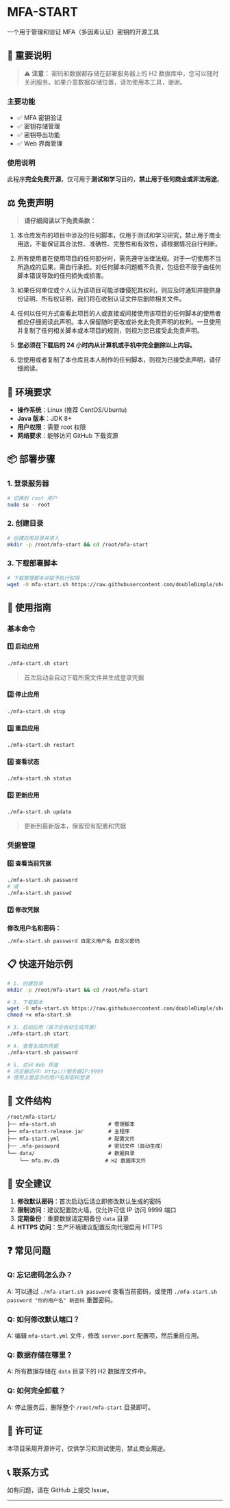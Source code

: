 # MFA-START

一个用于管理和验证 MFA（多因素认证）密钥的开源工具

## 📌 重要说明

> **⚠️ 注意：** 密码和数据都存储在部署服务器上的 H2 数据库中，您可以随时关闭服务。如果介意数据存储位置，请勿使用本工具，谢谢。

### 主要功能
- ✅ MFA 密钥验证
- ✅ 密钥存储管理
- ✅ 密钥导出功能
- ✅ Web 界面管理

### 使用说明
此程序**完全免费开源**，仅可用于**测试和学习**目的，**禁止用于任何商业或非法用途**。

## ⚖️ 免责声明

> **请仔细阅读以下免责条款：**

1. 本仓库发布的项目中涉及的任何脚本，仅用于测试和学习研究，禁止用于商业用途，不能保证其合法性、准确性、完整性和有效性，请根据情况自行判断。

2. 所有使用者在使用项目的任何部分时，需先遵守法律法规。对于一切使用不当所造成的后果，需自行承担。对任何脚本问题概不负责，包括但不限于由任何脚本错误导致的任何损失或损害。

3. 如果任何单位或个人认为该项目可能涉嫌侵犯其权利，则应及时通知并提供身份证明、所有权证明，我们将在收到认证文件后删除相关文件。

4. 任何以任何方式查看此项目的人或直接或间接使用该项目的任何脚本的使用者都应仔细阅读此声明。本人保留随时更改或补充此免责声明的权利。一旦使用并复制了任何相关脚本或本项目的规则，则视为您已接受此免责声明。

5. **您必须在下载后的 24 小时内从计算机或手机中完全删除以上内容。**

6. 您使用或者复制了本仓库且本人制作的任何脚本，则视为已接受此声明，请仔细阅读。

## 🔧 环境要求

- **操作系统**：Linux (推荐 CentOS/Ubuntu)
- **Java 版本**：JDK 8+ 
- **用户权限**：需要 root 权限
- **网络要求**：能够访问 GitHub 下载资源

## 📦 部署步骤

### 1. 登录服务器
```bash
# 切换到 root 用户
sudo su - root
```

### 2. 创建目录
```bash
# 创建应用目录并进入
mkdir -p /root/mfa-start && cd /root/mfa-start

```

### 3. 下载部署脚本
```bash
# 下载管理脚本并赋予执行权限
wget -O mfa-start.sh https://raw.githubusercontent.com/doubleDimple/shell-tools/master/mfa-start.sh && chmod +x mfa-start.sh
```

## 🚀 使用指南

### 基本命令

#### 1️⃣ 启动应用
```bash
./mfa-start.sh start
```
> 首次启动会自动下载所需文件并生成登录凭据

#### 2️⃣ 停止应用
```bash
./mfa-start.sh stop
```

#### 3️⃣ 重启应用
```bash
./mfa-start.sh restart
```

#### 4️⃣ 查看状态
```bash
./mfa-start.sh status
```

#### 5️⃣ 更新应用
```bash
./mfa-start.sh update
```
> 更新到最新版本，保留现有配置和凭据

### 凭据管理

#### 6️⃣ 查看当前凭据
```bash
./mfa-start.sh password
# 或
./mfa-start.sh passwd
```

#### 7️⃣ 修改凭据

**修改用户名和密码：**
```bash
./mfa-start.sh password 自定义用户名 自定义密码
```

## 📋 快速开始示例

```bash
# 1. 创建目录
mkdir -p /root/mfa-start && cd /root/mfa-start

# 2. 下载脚本
wget -O mfa-start.sh https://raw.githubusercontent.com/doubleDimple/shell-tools/master/mfa-start.sh
chmod +x mfa-start.sh

# 3. 启动应用（首次会自动生成凭据）
./mfa-start.sh start

# 4. 查看生成的凭据
./mfa-start.sh password

# 5. 访问 Web 界面
# 浏览器访问: http://服务器IP:9999
# 使用上面显示的用户名和密码登录
```

## 📁 文件结构

```
/root/mfa-start/
├── mfa-start.sh                 # 管理脚本
├── mfa-start-release.jar        # 主程序
├── mfa-start.yml                # 配置文件
├── .mfa-password                # 密码文件（自动生成）
└── data/                        # 数据目录
    └── mfa.mv.db               # H2 数据库文件
```

## 🔐 安全建议

1. **修改默认密码**：首次启动后请立即修改默认生成的密码
2. **限制访问**：建议配置防火墙，仅允许可信 IP 访问 9999 端口
3. **定期备份**：重要数据请定期备份 `data` 目录
4. **HTTPS 访问**：生产环境建议配置反向代理启用 HTTPS

## ❓ 常见问题

### Q: 忘记密码怎么办？
A: 可以通过 `./mfa-start.sh password` 查看当前密码，或使用 `./mfa-start.sh password "你的用户名" 新密码` 重置密码。

### Q: 如何修改默认端口？
A: 编辑 `mfa-start.yml` 文件，修改 `server.port` 配置项，然后重启应用。

### Q: 数据存储在哪里？
A: 所有数据存储在 `data` 目录下的 H2 数据库文件中。

### Q: 如何完全卸载？
A: 停止服务后，删除整个 `/root/mfa-start` 目录即可。

## 📝 许可证

本项目采用开源许可，仅供学习和测试使用，禁止商业用途。

## 📞 联系方式

如有问题，请在 GitHub 上提交 Issue。

---
